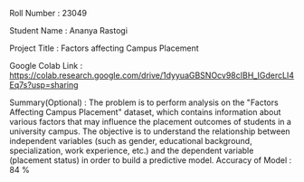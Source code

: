 Roll Number       :   23049

Student Name      :   Ananya Rastogi

Project Title     :   Factors affecting Campus Placement

Google Colab Link :   https://colab.research.google.com/drive/1dyyuaGBSNOcv98cIBH_IGdercLI4Eq7s?usp=sharing

Summary(Optional) :   The problem is to perform analysis on the "Factors Affecting Campus Placement" dataset, which contains information about various factors that may influence the placement outcomes of students in a university campus. The objective is to understand the relationship between independent variables (such as gender, educational background, specialization, work experience, etc.) and the dependent variable (placement status) in order to build a predictive model.
Accuracy of Model : 84 %
